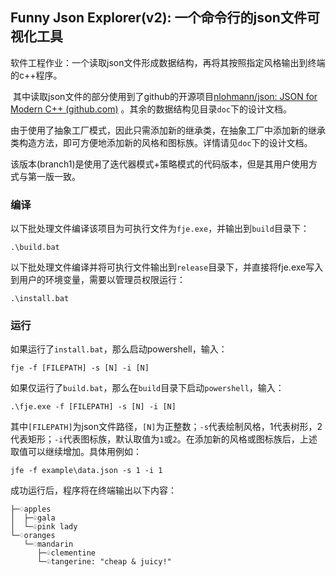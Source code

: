 ## Funny Json Explorer(v2): 一个命令行的json文件可视化工具

​		软件工程作业：一个读取json文件形成数据结构，再将其按照指定风格输出到终端的c++程序。

​		其中读取json文件的部分使用到了github的开源项目[nlohmann/json: JSON for Modern C++ (github.com)](https://github.com/nlohmann/json) 。其余的数据结构见目录`doc`下的设计文档。

​		由于使用了抽象工厂模式，因此只需添加新的继承类，在抽象工厂中添加新的继承类构造方法，即可方便地添加新的风格和图标族。详情请见`doc`下的设计文档。

​		该版本(branch1)是使用了迭代器模式+策略模式的代码版本，但是其用户使用方式与第一版一致。

### 编译

以下批处理文件编译该项目为可执行文件为`fje.exe`，并输出到`build`目录下：

```shell
.\build.bat
```

以下批处理文件编译并将可执行文件输出到`release`目录下，并直接将fje.exe写入到用户的环境变量，需要以管理员权限运行：

```
.\install.bat
```

### 运行

如果运行了`install.bat`，那么启动powershell，输入：

```
fje -f [FILEPATH] -s [N] -i [N]
```

如果仅运行了`build.bat`，那么在`build`目录下启动`powershell`，输入：

```
.\fje.exe -f [FILEPATH] -s [N] -i [N]
```

其中`[FILEPATH]`为json文件路径，`[N]`为正整数；`-s`代表绘制风格，1代表树形，2代表矩形；`-i`代表图标族，默认取值为`1`或`2`。在添加新的风格或图标族后，上述取值可以继续增加。具体用例如：

```
jfe -f example\data.json -s 1 -i 1
```

成功运行后，程序将在终端输出以下内容：

```
├─♢apples
│  ├─♧gala
│  └─♧pink lady
└─♢oranges
   └─♢mandarin
      ├─♧clementine
      └─♧tangerine: "cheap & juicy!"
```

